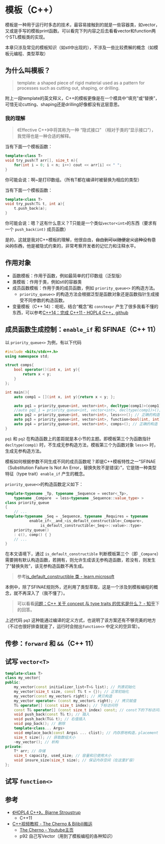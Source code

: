 # 模板（C++）

模板是一种用于运行时多态的技术，最容易接触到的就是一些容器类，如vector，又或是手写的模板print函数。可以看完下列内容之后去看看vector和function两个STL模板类的实现。

本章只涉及常见的模板知识（如stl中出现的），不涉及一些比较费解的概念（如模板元编程、类型萃取）

## 为什么叫模板？

> template: a shaped piece of rigid material used as a pattern for processes such as cutting out, shaping, or drilling.

附上一段template的英文释义，C++的模板更像是在一个模具中“填充”或“替换”，可惜无论cutting、shaping还是drilling好像都没有这层意思。

### 我的理解

> 《Effective C++》中将其称为一种 “隐式接口” （相对于类的“显示接口”），我觉得也是一种合适的解释。

当有下面一个模板函数：
```cpp
template<class T>
void try_push(T arr[], size_t n){
    for(int i = 0; i < n; i++) cout << arr[i] << " ";
}
```
你可能会说：啊~是打印数组。（所有T都在编译时被替换为相应的类型）

当有下面一个模板函数：
```cpp
template<class T>
void try_push(T& t, int a){
    t.push_back(a);
}
```
你可能会说：嗯？这有什么意义？T只能是一个类似`vector<int>`的东西（要求有一个 `push_back(int)` 成员函数）

是的，这就是我对C++模板的理解，他很自由，~~自由到可以随便定义这种没有意义的东西~~，他是被隐式约束的，非常考察开发者的记忆力和注释水平。

## 作用对象

- 函数模板：作用于函数，例如最简单的打印数组（泛型版）
- 类模板：作用于类，例如stl的容器类
- 成员函数模板：作用于类的成员函数，例如 `priority_queue<>` 的构造方法。
    - `priority_queue<>` 的构造方法会根据泛型是函数对象还是函数指针生成接受不同参数的构造函数。
- 变量模板（C++ 14）：呃呃，结合“概念”和 `constexpr` 产生了很多我看不懂的东西，可以参考[C++14：完成 C++11 - HOPL4 C++，github](https://github.com/Cpp-Club/Cxx_HOPL4_zh/blob/main/05.md)

## 成员函数生成控制：`enable_if` 和 SFINAE（C++ 11）

以 `priority_queue<>` 为例，有以下代码

```cpp
#include <bits/stdc++.h>
using namespace std;

struct comps{
    bool operator()(int x, int y){
        return x < y;
    }
};

int main(){
    auto comp1 = [](int x, int y){return x < y; };

    auto pq1 = priority_queue<int, vector<int>, decltype(comp1)>(comp1); // 正确的构造
    //auto pq1_1 = priority_queue<int, vector<int>, decltype(comp1)>(); // 不能通过编译
    auto pq2 = priority_queue<int, vector<int>, less<>>(); // 正确的构造（C++14）
    auto pq3 = priority_queue<int, vector<int>, function<bool(int, int)>>(); // 虽然能过编译，但在对象上操作就会报错
    auto pq4 = priority_queue<int, vector<int>, comps>(); // 正确的构造
}
```

`pq1` 和 `pq2` 在构造函数上的差距就是本小节的主题。即模板第三个为函数指针 `decltype(comp1)` 时，不生成无参构造方法，模板第三个为函数对象 `less<>` 时，生成无参构造方法。

模板如何根据参数不同生成不同的成员函数呢？即是C++模板特性之一“SFINAE（Substitution Failure Is Not An Error，替换失败不是错误）”，它是随一种类型特征（type trait）`enable_if` 产生的概念。

`priority_queue<>`的构造函数定义如下：

```cpp
template<typename _Tp, typename _Sequence = vector<_Tp>,
    typename _Compare  = less<typename _Sequence::value_type> >
class priority_queue
{
    // ...
template<typename _Seq = _Sequence, typename _Requires = typename
	       enable_if<__and_<is_default_constructible<_Compare>,
				is_default_constructible<_Seq>>::value>::type>
	priority_queue()
	: c(), comp() { }
    // ...
}
```
在本文语境下，通过 `is_default_constructible` 判断模板第三个（即 `_Compare`）需要拥有默认构造函数，若拥有，则允许生成该无参构造函数，若没有，则发生了“替换失败”，该无参构造函数不再生成。
> 参考[is_default_constructible 类 - learn.microsoft](https://learn.microsoft.com/zh-cn/cpp/standard-library/is-default-constructible-class?view=msvc-170)

本例中，除了SFINAE规则外，还利用了类型萃取，这是一个涉及到模板编程的概念，就不再深入了（我不懂了）。
> 可以看看[问题：C++ 关于 concept 与 type traits 的优劣是什么？ - 知乎](https://www.zhihu.com/question/542280815)下的回答。

上述代码 `pq3` 这种能通过编译的定义方式，也说明了该方案还有不够完美的地方（不过也很好排查就是了，运行时会抛出`function<>` 中定义的空异常）。

## 传参：`forward` 和 `&&`（C++ 11）



## 试写 `vector<T>`

```cpp
template<class T>
class my_vector{
public:
    my_vector(const initializer_list<T>& list); // 列表初始化
    my_vector(size_t size, const T& t = {}); // 正常初始化
    my_vector(const my_vector& right); // 拷贝构造
    my_vector operator= (const my_vector& right); // 拷贝赋值
    T& operator[] (const size_t index); // 下标访问符
    const T& operator[] (const size_t index) const; // const下的下标访问符
    void push_back(const T& t); // 插入
    void push_back(T&& t); // 右值插入
    void pop_back(); // 删除
    template<class... Args>
    void emplace_back(const Args& ... clist); // 内存原地构造，placement new，参数包转发
    size_t size(); // 获取数组大小
    ~my_vector(); // 析构
private:
    T* arr; // 存储
    size_t capacity, used_size; // 容量和已使用大小
    void insure_size(size_t size); // 保证内存空间（在这里扩容）
};
```

## 试写 `function<>`


## 参考
- [《HOPL4 C++》，Bjarne Stroustrup](https://github.com/Cpp-Club/Cxx_HOPL4_zh/tree/main)
    - C++11
- [C++视频教程 - The Cherno & Bilibili搬运](https://www.bilibili.com/video/BV1oD4y1h7S3)
    - [The Cherno - Youtube主页](https://www.youtube.com/@TheCherno)
    - p92 自己写Vector（用到了模板编程的各种知识）